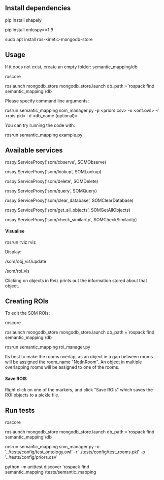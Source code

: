 ## Install dependencies
pip install shapely

pip install ontospy==1.9

sudo apt install ros-kinetic-mongodb-store

## Usage
If it does not exist, create an empty folder:   semantic_mapping/db

roscore

roslaunch mongodb_store mongodb_store.launch db_path:=\`rospack find semantic_mapping\`/db

Please specify command line arguments: 

rosrun semantic_mapping som_manager.py -p <priors.csv> -o <ont.owl> -r <rois.pkl> -d <db_name (optional)>

You can try running the code with:

rosrun semantic_mapping example.py

## Available services
rospy.ServiceProxy('som/observe', SOMObserve)

rospy.ServiceProxy('som/lookup', SOMLookup)

rospy.ServiceProxy('som/delete', SOMDelete)

rospy.ServiceProxy('som/query', SOMQuery)

rospy.ServiceProxy('som/clear_database', SOMClearDatabase)

rospy.ServiceProxy('som/get_all_objects', SOMGetAllObjects)

rospy.ServiceProxy('som/check_similarity', SOMCheckSimilarity)

#### Visualise
rosrun rviz rviz

Display:

/som/obj_vis/update

/som/roi_vis

Clicking on objects in Rviz prints out the information stored about that object.


## Creating ROIs
To edit the SOM ROIs:

roscore

roslaunch mongodb_store mongodb_store.launch db_path:=\`rospack find semantic_mapping\`/db

rosrun semantic_mapping roi_manager.py

Its best to make the rooms overlap, as an object in a gap between rooms will be assigned the room_name "NotInRoom". An object in multiple overlapping rooms will be assigned to one of the rooms. 

#### Save ROIS
Right click on one of the markers, and click "Save ROIs" which saves the ROI objects to a pickle file.

## Run tests
roscore

roslaunch mongodb_store mongodb_store.launch db_path:=\`rospack find semantic_mapping\`/db

rosrun semantic_mapping som_manager.py -o '../tests/config/test_ontology.owl' -r'../tests/config/test_rooms.pkl' -p '../tests/config/priors.csv'

python -m unittest discover \`rospack find semantic_mapping\`/tests/semantic_mapping
